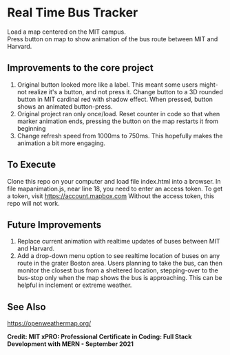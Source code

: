 # Real Time Bus Tracker

Load a map centered on the MIT campus.  
Press button on map to show animation of the bus route between MIT and Harvard.  

## Improvements to the core project

1. Original button looked more like a label.  This meant some users might-not realize it's a button, and not press it.  Change button to a 3D rounded button in MIT cardinal red with shadow effect.  When pressed, button shows an animated button-press.
2. Original project ran only once/load.  Reset counter in code so that when marker animation ends, pressing the button on the map restarts it from beginning
3. Change refresh speed from 1000ms to 750ms.   This hopefully makes the animation a bit more engaging.

## To Execute

Clone this repo on your computer and load file index.html into a browser.
In file mapanimation.js, near line 18, you need to enter an access token.
To get a token, visit https://account.mapbox.com
Without the access token, this repo will not work.

## Future Improvements

1. Replace current animation with realtime updates of buses between MIT and Harvard.
2. Add a drop-down menu option to see realtime location of buses on any route in the grater Boston area.  Users planning to take the bus, can then monitor the closest bus from a sheltered location, stepping-over to the bus-stop only when the map shows the bus is approaching.  This can be helpful in inclement or extreme weather.

## See Also

<https://openweathermap.org/>

**Credit: MIT xPRO: Professional Certificate in Coding: Full Stack Development with MERN - September 2021**

